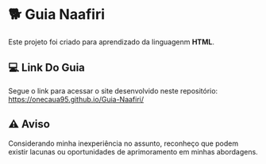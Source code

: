 # 🐕 Guia Naafiri

Este projeto foi criado para aprendizado da linguagenm **HTML**.

## 💻 Link Do Guia

Segue o link para acessar o site desenvolvido neste repositório:
https://onecaua95.github.io/Guia-Naafiri/

## ⚠️ Aviso

Considerando minha inexperiência no assunto, reconheço que podem existir lacunas ou oportunidades de aprimoramento em minhas abordagens.
